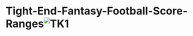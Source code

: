 # Tight-End-Fantasy-Football-Score-Ranges![TK1](https://user-images.githubusercontent.com/119527958/205468044-30130d93-4135-46cf-8a3c-17333d80c4d4.PNG)
